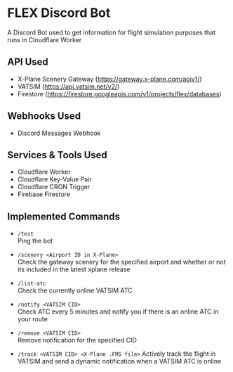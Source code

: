 # FLEX Discord Bot
A Discord Bot used to get information for flight simulation purposes that runs in Cloudflare Worker

## API Used
- X-Plane Scenery Gateway (https://gateway.x-plane.com/apiv1/)
- VATSIM (https://api.vatsim.net/v2/)
- Firestore (https://firestore.googleapis.com/v1/projects/flex/databases)

## Webhooks Used
- Discord Messages Webhook

## Services & Tools Used
- Cloudflare Worker
- Cloudflare Key-Value Pair
- Cloudflare CRON Trigger
- Firebase Firestore

## Implemented Commands
* `/test`  
    Ping the bot

* `/scenery <Airport ID in X-Plane>`  
    Check the gateway scenery for the specified airport and whether or not its included in the latest xplane release

* `/list-atc`  
    Check the currently online VATSIM ATC

* `/notify <VATSIM CID>`  
    Check ATC every 5 minutes and notify you if there is an online ATC in your route

* `/remove <VATSIM CID>`  
    Remove notification for the specified CID

* `/track <VATSIM CID> <X-Plane .FMS file>`
    Actively track the flight in VATSIM and send a dynamic notification when a VATSIM ATC is online